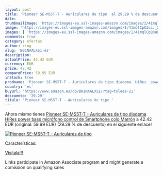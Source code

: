 ```yaml
---
layout: post
title: 'Pioneer SE-MS5T-T - Auriculares de tipo  al 29.29 % de descuento'
date: 
thumbnailImage: 'https://images-eu.ssl-images-amazon.com/images/I/41mqlCpQ3uL._SL200_.jpg'
image: 'https://images-eu.ssl-images-amazon.com/images/I/41mqlCpQ3uL._SL200_.jpg'
images: [ 'https://images-eu.ssl-images-amazon.com/images/I/41mqlCpQ3uL._SL200_.jpg' ]
comments: true
category: ofertas
author: ring
slug: 'B01NAALXS1-es'
description:
actualPrice: 42.42 EUR
currency: EUR
price: 42.42
comparePrice: 59.99 EUR
inStock: true
prodname: 'Pioneer SE-MS5T-T - Auriculares de tipo diadema  HiRes  power bass  micrófono  control de Smartphone   colo Marrón'
country: 'es'
buyurl: 'https://www.amazon.es/dp/B01NAALXS1/?tag=tolees-21'
descuento: '29.29'
titulo: 'Pioneer SE-MS5T-T - Auriculares de tipo '
---
```


Ahora mismo tienes [Pioneer SE-MS5T-T - Auriculares de tipo diadema  HiRes  power bass  micrófono  control de Smartphone   colo Marrón](https://www.amazon.es/dp/B01NAALXS1/?tag=tolees-21) a 42.42 EUR (original: 59.99 EUR) (29.29 %  de descuento) en el siguiente enlace!

[![Pioneer SE-MS5T-T - Auriculares de tipo ](https://images-eu.ssl-images-amazon.com/images/I/41mqlCpQ3uL._SL200_.jpg)](https://www.amazon.es/dp/B01NAALXS1/?tag=tolees-21)

Características:


[Visítala!!!](https://www.amazon.es/dp/B01NAALXS1/?tag=tolees-21)

Links participate in Amazon Associate program and might generate a comission on qualifying sales

